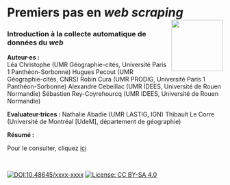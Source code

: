 # Premiers pas en *web scraping* [<img src="https://rzine.fr/assets/img/rzine.png"  align="right" width="120"/>](http://rzine.fr/)
### Introduction à la collecte automatique de données du *web*

**Auteur·es :**   
Léa Christophe (UMR Géographie-cités, Université Paris 1 Panthéon-Sorbonne)
Hugues Pecout (UMR Géographie-cités, CNRS)
Robin Cura (UMR PRODIG, Université Paris 1 Panthéon-Sorbonne)
Alexandre Cebeillac (UMR IDEES, Université de Rouen Normandie)
Sébastien Rey-Coyrehourcq (UMR IDEES, Université de Rouen Normandie)

**Evaluateur·trices :**
Nathalie Abadie (UMR LASTIG, IGN)
Thibault Le Corre (Université de Montréal [UdeM], département de géographie)

**Résumé :**  



Pour le consulter, cliquez [ici](https://rzine-reviews.github.io/rzine_webscraping/)

<br/>  

[![DOI:10.48645/xxxx-xxxx](https://zenodo.org/badge/DOI/10.48645/xxxx-xxxx.svg)](https://doi.org/10.48645/xxxx-xxxx)
[![License: CC BY-SA 4.0](https://img.shields.io/badge/License-CC%20BY--SA%204.0-lightgrey.svg)](http://creativecommons.org/licenses/by-sa/4.0/)





